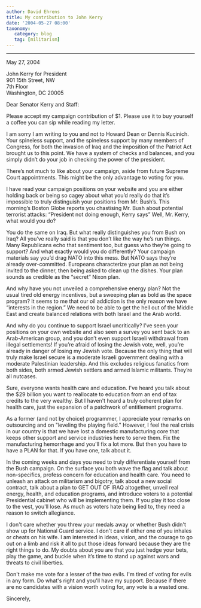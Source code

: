 ```yaml
---
author: David Ehrens
title: My contribution to John Kerry
date: '2004-05-27 08:00'
taxonomy:
   category: blog
   tag: [militarism]
---
```

---

 May 27, 2004 

 John Kerry for President  
 901 15th Street, NW  
 7th Floor  
 Washington, DC 20005 

 Dear Senator Kerry and Staff: 

 Please accept my campaign contribution of $1. Please use it to buy yourself a coffee you can sip while reading my letter. 

 I am sorry I am writing to you and not to Howard Dean or Dennis Kucinich. Your spineless support, and the spineless support by many members of Congress, for both the invasion of Iraq and the imposition of the Patriot Act brought us to this point. We have a system of checks and balances, and you simply didn&rsquo;t do your job in checking the power of the president. 

 There&rsquo;s not much to like about your campaign, aside from future Supreme Court appointments. This might be the only advantage to voting for you. 

 I have read your campaign positions on your website and you are either holding back or being so cagey about what you&rsquo;d really do that it&rsquo;s impossible to truly distinguish your positions from Mr. Bush&rsquo;s. This morning&rsquo;s Boston Globe reports you chastising Mr. Bush about potential terrorist attacks: &ldquo;President not doing enough, Kerry says&rdquo; Well, Mr. Kerry, what would you do? 

 You do the same on Iraq. But what really distinguishes you from Bush on Iraq? All you&rsquo;ve really said is that you don&rsquo;t like the way he&rsquo;s run things. Many Republicans echo that sentiment too, but guess who they&rsquo;re going to support? And what exactly would you do differently? Your campaign materials say you&rsquo;d drag NATO into this mess. But NATO says they&rsquo;re already over-committed. Europeans characterize your plan as not being invited to the dinner, then being asked to clean up the dishes. Your plan sounds as credible as the &ldquo;secret&rdquo; Nixon plan. 

 And why have you not unveiled a comprehensive energy plan? Not the usual tired old energy incentives, but a sweeping plan as bold as the space program? It seems to me that our oil addiction is the only reason we have &ldquo;interests in the region.&rdquo; We need to be able to get the hell out of the Middle East and create balanced relations with both Israel and the Arab world. 

 And why do you continue to support Israel uncritically? I&rsquo;ve seen your positions on your own website and also seen a survey you sent back to an Arab-American group, and you don&rsquo;t even support Israeli withdrawal from illegal settlements! If you&rsquo;re afraid of losing the Jewish vote, well, you&rsquo;re already in danger of losing my Jewish vote. Because the only thing that will truly make Israel secure is a moderate Israeli government dealing with a moderate Palestinian leadership. And this excludes religious fanatics from both sides, both armed Jewish settlers and armed Islamic militants. They&rsquo;re all nutcases. 

 Sure, everyone wants health care and education. I've heard you talk about the $29 billion you want to reallocate to education from an end of tax credits to the very wealthy. But I haven't heard a truly coherent plan for health care, just the expansion of a patchwork of entitlement programs. 

 As a former (and not by choice) programmer, I appreciate your remarks on outsourcing and on "leveling the playing field." However, I feel the real crisis in our country is that we have lost a domestic manufacturing core that keeps other support and service industries here to serve them. Fix the manufacturing hemorrhage and you'll fix a lot more. But then you have to have a PLAN for that. If you have one, talk about it. 

 In the coming weeks and days you need to truly differentiate yourself from the Bush campaign. On the surface you both wave the flag and talk about non-specifics, profess concern for education and health care. You need to unleash an attack on militarism and bigotry, talk about a new social contract, talk about a plan to GET OUT OF IRAQ altogether, unveil real energy, health, and education programs, and introduce voters to a potential Presidential cabinet who will be implementing them. If you play it too close to the vest, you'll lose. As much as voters hate being lied to, they need a reason to switch allegiance. 

 I don't care whether you threw your medals away or whether Bush didn't show up for National Guard service. I don't care if either one of you inhales or cheats on his wife. I am interested in ideas, vision, and the courage to go out on a limb and risk it all to put those ideas forward because they are the right things to do. My doubts about you are that you just hedge your bets, play the game, and buckle when it&rsquo;s time to stand up against wars and threats to civil liberties. 

 Don't make me vote for a lesser of the two evils. I'm tired of voting for evils in any form. Do what's right and you'll have my support. Because if there are no candidates with a vision worth voting for, any vote is a wasted one. 

 Sincerely, 